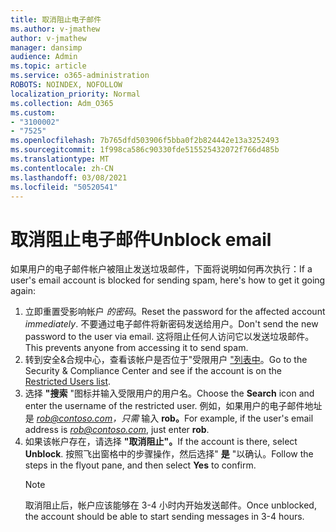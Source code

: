```yaml
---
title: 取消阻止电子邮件
ms.author: v-jmathew
author: v-jmathew
manager: dansimp
audience: Admin
ms.topic: article
ms.service: o365-administration
ROBOTS: NOINDEX, NOFOLLOW
localization_priority: Normal
ms.collection: Adm_O365
ms.custom:
- "3100002"
- "7525"
ms.openlocfilehash: 7b765dfd503906f5bba0f2b824442e13a3252493
ms.sourcegitcommit: 1f998ca586c90330fde515525432072f766d485b
ms.translationtype: MT
ms.contentlocale: zh-CN
ms.lasthandoff: 03/08/2021
ms.locfileid: "50520541"
---
```

# <a name="unblock-email"></a><span data-ttu-id="d2170-102">取消阻止电子邮件</span><span class="sxs-lookup"><span data-stu-id="d2170-102">Unblock email</span></span>

<span data-ttu-id="d2170-103">如果用户的电子邮件帐户被阻止发送垃圾邮件，下面将说明如何再次执行：</span><span class="sxs-lookup"><span data-stu-id="d2170-103">If a user's email account is blocked for sending spam, here's how to get it going again:</span></span>

1. <span data-ttu-id="d2170-104">立即重置受影响帐户 *的密码*。</span><span class="sxs-lookup"><span data-stu-id="d2170-104">Reset the password for the affected account *immediately*.</span></span> <span data-ttu-id="d2170-105">不要通过电子邮件将新密码发送给用户。</span><span class="sxs-lookup"><span data-stu-id="d2170-105">Don't send the new password to the user via email.</span></span> <span data-ttu-id="d2170-106">这将阻止任何人访问它以发送垃圾邮件。</span><span class="sxs-lookup"><span data-stu-id="d2170-106">This prevents anyone from accessing it to send spam.</span></span>
2. <span data-ttu-id="d2170-107">转到安全&合规中心，查看该帐户是否位于"受限用户 ["列表中](https://protection.office.com/#/restrictedusers)。</span><span class="sxs-lookup"><span data-stu-id="d2170-107">Go to the Security & Compliance Center and see if the account is on the [Restricted Users list](https://protection.office.com/#/restrictedusers).</span></span>
3. <span data-ttu-id="d2170-108">选择 **"搜索** "图标并输入受限用户的用户名。</span><span class="sxs-lookup"><span data-stu-id="d2170-108">Choose the **Search** icon and enter the username of the restricted user.</span></span> <span data-ttu-id="d2170-109">例如，如果用户的电子邮件地址是 *rob@contoso.com，只需* 输入 **rob。**</span><span class="sxs-lookup"><span data-stu-id="d2170-109">For example, if the user's email address is *rob@contoso.com*, just enter **rob**.</span></span>
4. <span data-ttu-id="d2170-110">如果该帐户存在，请选择 **"取消阻止"。**</span><span class="sxs-lookup"><span data-stu-id="d2170-110">If the account is there, select **Unblock**.</span></span> <span data-ttu-id="d2170-111">按照飞出窗格中的步骤操作，然后选择" **是** "以确认。</span><span class="sxs-lookup"><span data-stu-id="d2170-111">Follow the steps in the flyout pane, and then select **Yes** to confirm.</span></span>  
    > [!NOTE]
    > <span data-ttu-id="d2170-112">取消阻止后，帐户应该能够在 3-4 小时内开始发送邮件。</span><span class="sxs-lookup"><span data-stu-id="d2170-112">Once unblocked, the account should be able to start sending messages in 3-4 hours.</span></span>

